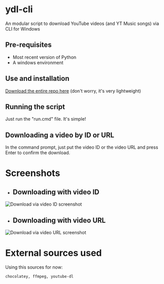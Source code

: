 # ydl-cli
An modular script to download YouTube videos (and YT Music songs) via CLI for Windows

## Pre-requisites
 - Most recent version of Python
 - A windows environment
 
## Use and installation
[Download the entire repo here](https://github.com/lucmsilva651/ydl-cli/archive/refs/heads/main.zip) (don't worry, it's very lightweight)

## Running the script
Just run the "run.cmd" file. It's simple!

## Downloading a video by ID or URL
In the command prompt, just put the video ID or the video URL and press Enter to confirm the download.

# Screenshots
 - ## Downloading with video ID
![Download via video ID screenshot](https://raw.githubusercontent.com/lucmsilva651/ydl-cli/main/misc/screenshots/id_down.png "Video ID")

 - ## Downloading with video URL
![Download via video URL screenshot](https://raw.githubusercontent.com/lucmsilva651/ydl-cli/main/misc/screenshots/url_down.png "Video URL")

# External sources used
Using this sources for now:
```
chocolatey, ffmpeg, youtube-dl
``` 
